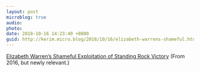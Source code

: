 ```yaml
---
layout: post
microblog: true
audio: 
photo: 
date: 2018-10-16 14:23:40 +0800
guid: http://kerim.micro.blog/2018/10/16/elizabeth-warrens-shameful.html
---
```

[Elizabeth Warren’s Shameful Exploitation of Standing Rock Victory](https://www.counterpunch.org/2016/12/06/elizabeth-warrens-shameful-exploitation-of-standing-rock-victory/) (From 2016, but newly relevant.)
